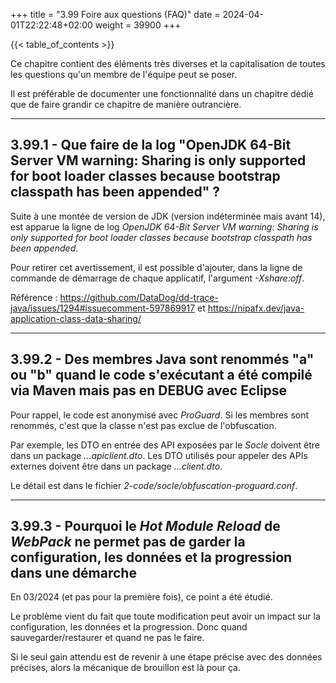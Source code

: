+++
title = "3.99 Foire aux questions (FAQ)"
date = 2024-04-01T22:22:48+02:00
weight = 39900
+++

{{< table_of_contents >}}

Ce chapitre contient des éléments très diverses et la capitalisation de toutes les questions qu'un membre de l'équipe peut se poser.

Il est préférable de documenter une fonctionnalité dans un chapitre dédié que de faire grandir ce chapitre de manière outrancière.

___
## 3.99.1 - Que faire de la log "OpenJDK 64-Bit Server VM warning: Sharing is only supported for boot loader classes because bootstrap classpath has been appended" ?
Suite à une montée de version de JDK (version indéterminée mais avant 14), est apparue la ligne de log _OpenJDK 64-Bit Server VM warning: Sharing is only supported for boot loader classes because bootstrap classpath has been appended_.

Pour retirer cet avertissement, il est possible d'ajouter, dans la ligne de commande de démarrage de chaque applicatif, l'argument _-Xshare:off_.

Référence : https://github.com/DataDog/dd-trace-java/issues/1294#issuecomment-597869917 et https://nipafx.dev/java-application-class-data-sharing/

___
## 3.99.2 - Des membres Java sont renommés "a" ou "b" quand le code s'exécutant a été compilé via Maven mais pas en DEBUG avec Eclipse
Pour rappel, le code est anonymisé avec _ProGuard_. Si les membres sont renommés, c'est que la classe n'est pas exclue de l'obfuscation.

Par exemple, les DTO en entrée des API exposées par le _Socle_ doivent être dans un package _...apiclient.dto_. Les DTO utilisés pour appeler des APIs externes doivent être dans un package _...client.dto_.

Le détail est dans le fichier _2-code/socle/obfuscation-proguard.conf_.

___
## 3.99.3 - Pourquoi le _Hot Module Reload_ de _WebPack_ ne permet pas de garder la configuration, les données et la progression dans une démarche
En 03/2024 (et pas pour la première fois), ce point a été étudié.

Le problème vient du fait que toute modification peut avoir un impact sur la configuration, les données et la progression. Donc quand sauvegarder/restaurer et quand ne pas le faire.

Si le seul gain attendu est de revenir à une étape précise avec des données précises, alors la mécanique de brouillon est là pour ça.